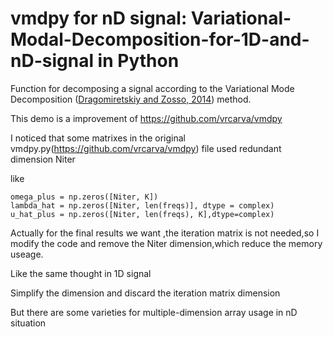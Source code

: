 # vmdpy for nD signal: Variational-Modal-Decomposition-for-1D-and-nD-signal in Python

Function for decomposing a signal according to the Variational Mode Decomposition ([Dragomiretskiy and Zosso, 2014](https://doi.org/10.1109/TSP.2013.2288675)) method.  

This demo is a improvement of https://github.com/vrcarva/vmdpy

I noticed that some matrixes in the original vmdpy.py(https://github.com/vrcarva/vmdpy) file used redundant dimension Niter

like

```
omega_plus = np.zeros([Niter, K])
lambda_hat = np.zeros([Niter, len(freqs)], dtype = complex)
u_hat_plus = np.zeros([Niter, len(freqs), K],dtype=complex)   
```
Actually for the final results we want ,the iteration matrix is not needed,so I modify the code and remove the Niter dimension,which reduce the memory useage.

Like the same thought in 1D signal

Simplify the dimension and discard the iteration matrix dimension

But there are some varieties for multiple-dimension array usage in nD situation 
